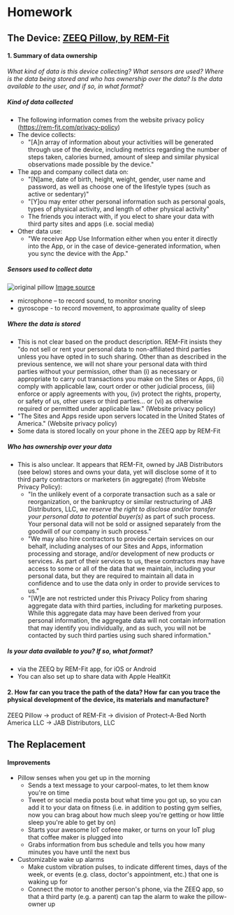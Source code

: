 # Homework 

## The Device: [ZEEQ Pillow, by REM-Fit](https://shop.rem-fit.com/remfit-range/zeeq-pillow.asp)

#### 1. Summary of data ownership

_What kind of data is this device collecting? What sensors are used? Where is the data being stored and who has ownership over the data? Is the data available to the user, and if so, in what format?_

##### Kind of data collected

- The following information comes from the website privacy policy (https://rem-fit.com/privacy-policy)
- The device collects: 
  - "[A]n array of information about your activities will be generated through use of the device, including metrics regarding the number of steps taken, calories burned, amount of sleep and similar physical observations made possible by the device." 
- The app and company collect data on: 
  - "[N]ame, date of birth, height, weight, gender, user name and password, as well as choose one of the lifestyle types (such as active or sedentary)" 
  - "[Y]ou may enter other personal information such as personal goals, types of physical activity, and length of other physical activity"
  - The friends you interact with, if you elect to share your data with third party sites and apps (i.e. social media)
- Other data use:  
  - "We receive App Use Information either when you enter it directly into the App, or in the case of device-generated information, when you sync the device with the App."

##### Sensors used to collect data

![original pillow](https://shop.rem-fit.com/images/ZEEQ_ImageG3_L.jpg)
[Image source](https://shop.rem-fit.com/remfit-range/zeeq-pillow.asp)

- microphone – to record sound, to monitor snoring
- gyroscope - to record movement, to approximate quality of sleep

##### Where the data is stored

- This is not clear based on the product description. REM-Fit insists they "do not sell or rent your personal data to non-affiliated third parties unless you have opted in to such sharing.  Other than as described in the previous sentence, we will not share your personal data with third parties without your permission, other than (i) as necessary or appropriate to carry out transactions you make on the Sites or Apps, (ii) comply with applicable law, court order or other judicial process, (iii) enforce or apply agreements with you, (iv) protect the rights, property, or safety of us, other users or third parties... or (vi) as otherwise required or permitted under applicable law." (Website privacy policy)
- "The Sites and Apps reside upon servers located in the United States of America." (Website privacy policy)
- Some data is stored locally on your phone in the ZEEQ app by REM-Fit

##### Who has ownership over your data

- This is also unclear. It appears that REM-Fit, owned by JAB Distributors (see below) stores and owns your data, yet will disclose some of it to third party contractors or marketers (in aggregate) (from Website Privacy Policy):
  - "In the unlikely event of a corporate transaction such as a sale or reorganization, or the bankruptcy or similar restructuring of JAB Distributors, LLC, *we reserve the right to disclose and/or transfer your personal data to potential buyer(s)* as part of such process.  Your personal data will not be sold or assigned separately from the goodwill of our company in such process."
  - "We may also hire contractors to provide certain services on our behalf, including analyses of our Sites and Apps, information processing and storage, and/or development of new products or services.  As part of their services to us, these contractors may have access to some or all of the data that we maintain, including your personal data, but they are required to maintain all data in confidence and to use the data only in order to provide services to us."
  - "[W]e are not restricted under this Privacy Policy from sharing aggregate data with third parties, including for marketing purposes.  While this aggregate data may have been derived from your personal information, the aggregate data will not contain information that may identify you individually, and as such, you will not be contacted by such third parties using such shared information."

##### Is your data available to you? If so, what format? 

- via the ZEEQ by REM-Fit app, for iOS or Android
- You can also set up to share data with Apple HealtKit

#### 2. How far can you trace the path of the data? How far can you trace the physical development of the device, its materials and manufacture? 

ZEEQ Pillow -> product of REM-Fit -> division of Protect-A-Bed North America LLC -> JAB Distributors, LLC

## The Replacement

#### Improvements

- Pillow senses when you get up in the morning
	- Sends a text message to your carpool-mates, to let them know you're on time
	- Tweet or social media posta bout what time you got up, so you can add it to your data on fitness (i.e. in addition to posting gym selfies, now you can brag about how much sleep you're getting or how little sleep you're able to get by on)
	- Starts your awesome IoT cofeee maker, or turns on your IoT plug that coffee maker is plugged into
  - Grabs information from bus schedule and tells you how many minutes you have until the next bus
- Customizable wake up alarms
  - Make custom vibration pulses, to indicate different times, days of the week, or events (e.g. class, doctor's appointment, etc.) that one is waking up for
  - Connect the motor to another person's phone, via the ZEEQ app, so that a third party (e.g. a parent) can tap the alarm to wake the pillow-owner up





